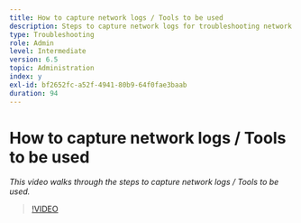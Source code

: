 ```yaml
---
title: How to capture network logs / Tools to be used
description: Steps to capture network logs for troubleshooting network related issues
type: Troubleshooting
role: Admin
level: Intermediate
version: 6.5
topic: Administration
index: y
exl-id: bf2652fc-a52f-4941-80b9-64f0fae3baab
duration: 94
---
```

# How to capture network logs / Tools to be used

*This video walks through the steps to capture network logs / Tools to be used.*

>[!VIDEO](https://video.tv.adobe.com/v/335491?quality=12&learn=on)
